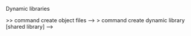 Dynamic libraries
<!-- gcc -c *.c fpic --->>> command create object files  -->
<!-- gcc *.o -shared -o <library_name.so> -->> command create dynamic library [shared library] -->
